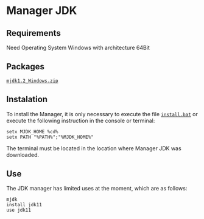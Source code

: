 # Manager JDK
## Requirements
Need Operating System Windows with architecture 64Bit

## Packages

[`mjdk1.2_Windows.zip`](https://github.com/anewri32/mjdk/raw/binary-files/mjdk1.2/mjdk1.2_Windows.zip)

## Instalation

To install the Manager, it is only necessary to execute the file [`install.bat`](https://github.com/anewri32/mjdk/blob/main/install.bat) or execute the following instruction in the console or terminal:
```commandline
setx MJDK_HOME %cd%
setx PATH "%PATH%";"%MJDK_HOME%"
```
The terminal must be located in the location where Manager JDK was downloaded.

## Use
The JDK manager has limited uses at the moment, which are as follows:
```commandline
mjdk
install jdk11
use jdk11

```

